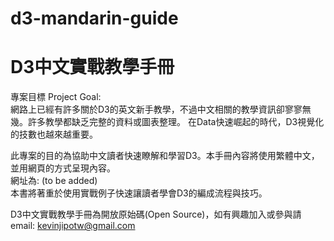 # d3-mandarin-guide
# D3中文實戰教學手冊

專案目標 Project Goal:  
網路上已經有許多關於D3的英文新手教學，不過中文相關的教學資訊卻寥寥無幾。許多教學都缺乏完整的資料或圖表整理。
在Data快速崛起的時代，D3視覺化的技數也越來越重要。    

此專案的目的為協助中文讀者快速瞭解和學習D3。本手冊內容將使用繁體中文，並用網頁的方式呈現內容。  
網址為: (to be added)  
本書將著重於使用實戰例子快速讓讀者學會D3的編成流程與技巧。

D3中文實戰教學手冊為開放原始碼(Open Source)，如有興趣加入或參與請email: kevinjipotw@gmail.com



















